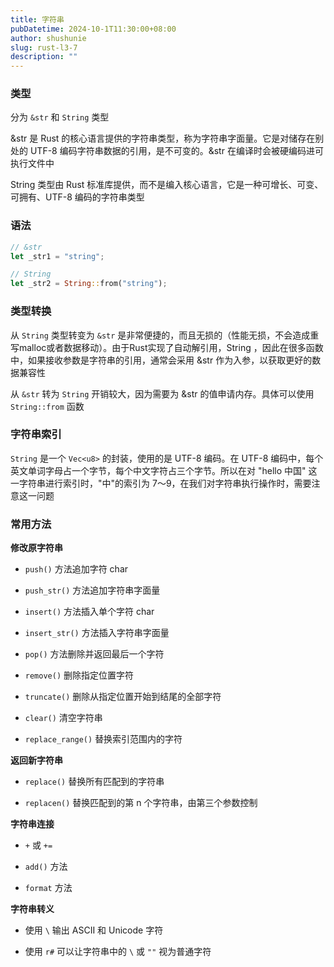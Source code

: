 ```yaml
---
title: 字符串
pubDatetime: 2024-10-1T11:30:00+08:00
author: shushunie
slug: rust-l3-7
description: ""
---
```


### 类型

分为 `&str` 和 `String` 类型

&str 是 Rust 的核心语言提供的字符串类型，称为字符串字面量。它是对储存在别处的 UTF-8 编码字符串数据的引用，是不可变的。&str 在编译时会被硬编码进可执行文件中

String 类型由 Rust 标准库提供，而不是编入核心语言，它是一种可增长、可变、可拥有、UTF-8 编码的字符串类型

### 语法

```rust
// &str
let _str1 = "string";

// String
let _str2 = String::from("string");
```

### 类型转换

从 `String` 类型转变为 `&str` 是非常便捷的，而且无损的（性能无损，不会造成重写malloc或者数据移动）。由于Rust实现了自动解引用，String ，因此在很多函数中，如果接收参数是字符串的引用，通常会采用 &str 作为入参，以获取更好的数据兼容性

从 `&str` 转为 `String` 开销较大，因为需要为 &str 的值申请内存。具体可以使用 `String::from` 函数

### 字符串索引

`String` 是一个 `Vec<u8>` 的封装，使用的是 UTF-8 编码。在 UTF-8 编码中，每个英文单词字母占一个字节，每个中文字符占三个字节。所以在对 "hello 中国" 这一字符串进行索引时，"中"的索引为 7～9，在我们对字符串执行操作时，需要注意这一问题

### 常用方法

**修改原字符串**

- `push()` 方法追加字符 char

- `push_str()` 方法追加字符串字面量

- `insert()` 方法插入单个字符 char

- `insert_str()` 方法插入字符串字面量

- `pop()` 方法删除并返回最后一个字符

- `remove()` 删除指定位置字符

- `truncate()` 删除从指定位置开始到结尾的全部字符

- `clear()` 清空字符串

- `replace_range()` 替换索引范围内的字符

**返回新字符串**

- `replace()` 替换所有匹配到的字符串

- `replacen()` 替换匹配到的第 n 个字符串，由第三个参数控制

**字符串连接**

- `+` 或 `+=`

- `add()` 方法

- `format` 方法

**字符串转义**

- 使用 `\` 输出 ASCII 和 Unicode 字符

- 使用 `r#` 可以让字符串中的 `\` 或 `""` 视为普通字符
